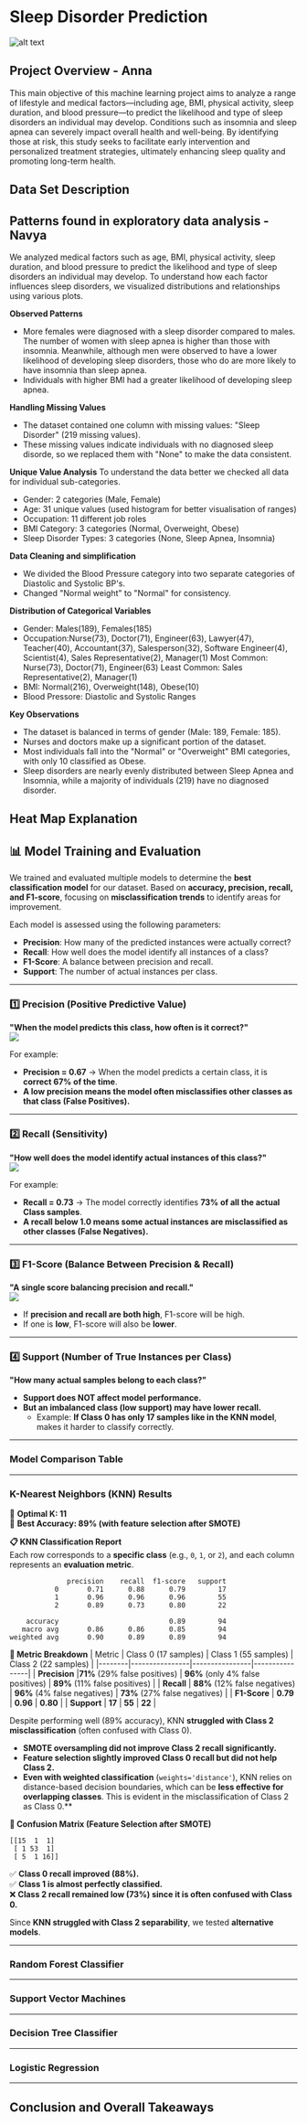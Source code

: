 # Sleep Disorder Prediction
![alt text](https://www.mdanderson.org/images/publications/cancerwise/Generics/cw-sleep-graphic.jpg)

## Project Overview - Anna
This main objective of this machine learning project aims to analyze a range of lifestyle and medical factors—including age, BMI, physical activity, sleep duration, and blood pressure—to predict the likelihood and type of sleep disorders an individual may develop. Conditions such as insomnia and sleep apnea can severely impact overall health and well-being. By identifying those at risk, this study seeks to facilitate early intervention and personalized treatment strategies, ultimately enhancing sleep quality and promoting long-term health.

## Data Set Description

## Patterns found in exploratory data analysis - Navya 
We analyzed medical factors such as age, BMI, physical activity, sleep duration, and blood pressure to predict the likelihood and type of sleep disorders an individual may develop. To understand how each factor influences sleep disorders, we visualized distributions and relationships using various plots.

**Observed Patterns**
- More females were diagnosed with a sleep disorder compared to males. The number of women with sleep apnea is higher than those with insomnia. Meanwhile, although men were observed to have a lower likelihood of developing sleep disorders, those who do are more likely to have insomnia than sleep apnea.
-  Individuals with higher BMI had a greater likelihood of developing sleep apnea.

**Handling Missing Values**
- The dataset contained one column with missing values: "Sleep Disorder" (219 missing values).
- These missing values indicate individuals with no diagnosed sleep disorde, so we replaced them with "None" to make the data consistent.

**Unique Value Analysis**
To understand the data better we checked all data for individual sub-categories.
- Gender: 2 categories (Male, Female)
- Age: 31 unique values (used histogram for better visualisation of ranges)
- Occupation: 11 different job roles
- BMI Category: 3 categories (Normal, Overweight, Obese)
- Sleep Disorder Types: 3 categories (None, Sleep Apnea, Insomnia)

**Data Cleaning and simplification**
- We divided the Blood Pressure category into two separate categories of Diastolic and Systolic BP's.
- Changed "Normal weight" to "Normal" for consistency.

**Distribution of Categorical Variables**
- Gender: Males(189), Females(185)
- Occupation:Nurse(73), Doctor(71), Engineer(63), Lawyer(47), Teacher(40), Accountant(37), Salesperson(32), Software Engineer(4), Scientist(4), Sales Representative(2), Manager(1)
  Most Common: Nurse(73), Doctor(71), Engineer(63)
  Least Common: Sales Representative(2), Manager(1)
- BMI: Normal(216), Overweight(148), Obese(10)
- Blood Pressore: Diastolic and Systolic Ranges 

**Key Observations**
- The dataset is balanced in terms of gender (Male: 189, Female: 185).
- Nurses and doctors make up a significant portion of the dataset.
- Most individuals fall into the "Normal" or "Overweight" BMI categories, with only 10 classified as Obese.
- Sleep disorders are nearly evenly distributed between Sleep Apnea and Insomnia, while a majority of individuals (219) have no diagnosed disorder.


## Heat Map Explanation


## **📊 Model Training and Evaluation**

We trained and evaluated multiple models to determine the **best classification model** for our dataset. Based on **accuracy, precision, recall, and F1-score**, focusing on **misclassification trends** to identify areas for improvement.

Each model is assessed using the following parameters:
- **Precision**: How many of the predicted instances were actually correct?
- **Recall**: How well does the model identify all instances of a class?
- **F1-Score**: A balance between precision and recall.
- **Support**: The number of actual instances per class.

---

### **1️⃣ Precision (Positive Predictive Value)**
**"When the model predicts this class, how often is it correct?"**  
<img src="https://latex.codecogs.com/svg.latex?\text{Precision}=\frac{\text{TP}}{\text{TP}+\text{FP}}" />

For example:
- **Precision = 0.67** → When the model predicts a certain class, it is **correct 67% of the time**.
- **A low precision means the model often misclassifies other classes as that class (False Positives).**

---

### **2️⃣ Recall (Sensitivity)**
**"How well does the model identify actual instances of this class?"**  
<img src="https://latex.codecogs.com/svg.latex?\text{Recall}=\frac{\text{TP}}{\text{TP}+\text{FN}}" />

For example:
- **Recall = 0.73** → The model correctly identifies **73% of all the actual Class samples**.
- **A recall below 1.0 means some actual instances are misclassified as other classes (False Negatives).**

---

### **3️⃣ F1-Score (Balance Between Precision & Recall)**
**"A single score balancing precision and recall."**  
<img src="https://latex.codecogs.com/svg.latex?\text{F1-Score}=2\times\frac{\text{Precision}\times\text{Recall}}{\text{Precision}+\text{Recall}}" />

- If **precision and recall are both high**, F1-score will be high.
- If one is **low**, F1-score will also be **lower**.

---

### **4️⃣ Support (Number of True Instances per Class)**
**"How many actual samples belong to each class?"**
- **Support does NOT affect model performance.**  
- **But an imbalanced class (low support) may have lower recall.**  
  - Example: **If Class 0 has only 17 samples like in the KNN model**, makes it harder to classify correctly.

---

### **Model Comparison Table**

---
### **K-Nearest Neighbors (KNN) Results**
📌 **Optimal K: 11**  
📌 **Best Accuracy: 89% (with feature selection after SMOTE)**  

**📋 KNN Classification Report**  
Each row corresponds to a **specific class** (e.g., `0`, `1`, or `2`), and each column represents an **evaluation metric**.
```
              precision    recall  f1-score   support
           0       0.71      0.88      0.79        17
           1       0.96      0.96      0.96        55
           2       0.89      0.73      0.80        22

    accuracy                           0.89        94
   macro avg       0.86      0.86      0.85        94
weighted avg       0.90      0.89      0.89        94
```
**📌 Metric Breakdown**
| Metric | Class 0 (17 samples) | Class 1 (55 samples) | Class 2 (22 samples) |
|--------|----------------|----------------|----------------|
| **Precision** |**71%** (29% false positives) | **96%** (only 4% false positives) | **89%** (11% false positives) |
| **Recall** | **88%** (12% false negatives) | **96%** (4% false negatives) | **73%** (27% false negatives) |
| **F1-Score** | **0.79** | **0.96** | **0.80** |
| **Support** | **17** | **55** | **22** |

Despite performing well (89% accuracy), KNN **struggled with Class 2 misclassification** (often confused with Class 0).  
- **SMOTE oversampling did not improve Class 2 recall significantly.**
- **Feature selection slightly improved Class 0 recall but did not help Class 2.**
- **Even with weighted classification** (`weights='distance'`), KNN relies on distance-based decision boundaries, which can be **less effective for overlapping classes**. This is evident in the misclassification of Class 2 as Class 0.**  

**🔹 Confusion Matrix (Feature Selection after SMOTE)**
```
[[15  1  1]
 [ 1 53  1]
 [ 5  1 16]]
```
✅ **Class 0 recall improved (88%).**  
✅ **Class 1 is almost perfectly classified.**   
❌ **Class 2 recall remained low (73%) since it is often confused with Class 0.**  

Since **KNN struggled with Class 2 separability**, we tested **alternative models**.

---

### **Random Forest Classifier**
---
### **Support Vector Machines**
---
### **Decision Tree Classifier**
---
### **Logistic Regression**
---
## Conclusion and Overall Takeaways

